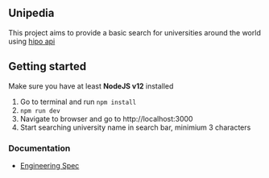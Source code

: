 ## Unipedia
This project aims to provide a basic search for universities around the world using [hipo api](https://github.com/Hipo/university-domains-list-api)

## Getting started
Make sure you have at least **NodeJS v12** installed

1. Go to terminal and run `npm install`
2. `npm run dev`
3. Navigate to browser and go to http://localhost:3000
4. Start searching university name in search bar, minimium 3 characters

### Documentation
- [Engineering Spec](./docs/spec.md)
